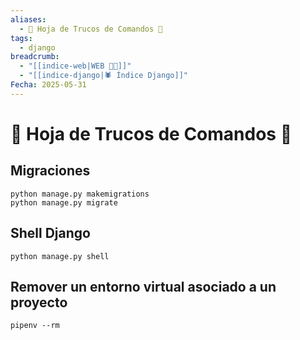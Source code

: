 ```yaml
---
aliases:
  - 📌 Hoja de Trucos de Comandos 🚀
tags:
  - django
breadcrumb:
  - "[[indice-web|WEB 🔗📝]]"
  - "[[indice-django|🕷️ Índice Django]]"
Fecha: 2025-05-31
---
```

# 📌 Hoja de Trucos de Comandos 🚀

## Migraciones
```shell
python manage.py makemigrations
python manage.py migrate
```
## Shell Django
```shell
python manage.py shell
```

## Remover un entorno virtual asociado a un proyecto

```shell
pipenv --rm
```